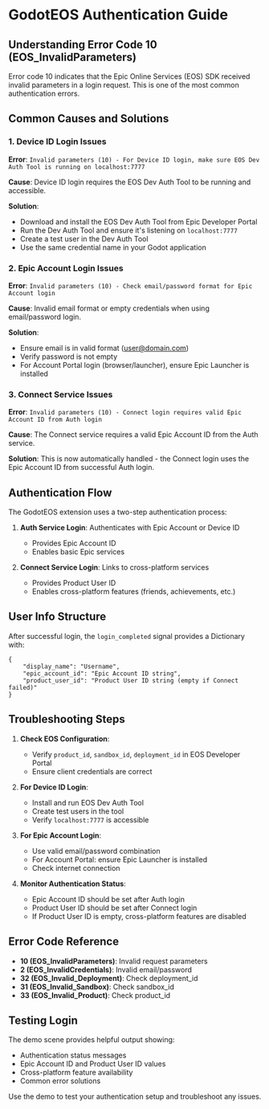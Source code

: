 # GodotEOS Authentication Guide

## Understanding Error Code 10 (EOS_InvalidParameters)

Error code 10 indicates that the Epic Online Services (EOS) SDK received invalid parameters in a login request. This is one of the most common authentication errors.

## Common Causes and Solutions

### 1. Device ID Login Issues
**Error**: `Invalid parameters (10) - For Device ID login, make sure EOS Dev Auth Tool is running on localhost:7777`

**Cause**: Device ID login requires the EOS Dev Auth Tool to be running and accessible.

**Solution**:
- Download and install the EOS Dev Auth Tool from Epic Developer Portal
- Run the Dev Auth Tool and ensure it's listening on `localhost:7777`
- Create a test user in the Dev Auth Tool
- Use the same credential name in your Godot application

### 2. Epic Account Login Issues
**Error**: `Invalid parameters (10) - Check email/password format for Epic Account login`

**Cause**: Invalid email format or empty credentials when using email/password login.

**Solution**:
- Ensure email is in valid format (user@domain.com)
- Verify password is not empty
- For Account Portal login (browser/launcher), ensure Epic Launcher is installed

### 3. Connect Service Issues
**Error**: `Invalid parameters (10) - Connect login requires valid Epic Account ID from Auth login`

**Cause**: The Connect service requires a valid Epic Account ID from the Auth service.

**Solution**: This is now automatically handled - the Connect login uses the Epic Account ID from successful Auth login.

## Authentication Flow

The GodotEOS extension uses a two-step authentication process:

1. **Auth Service Login**: Authenticates with Epic Account or Device ID
   - Provides Epic Account ID
   - Enables basic Epic services

2. **Connect Service Login**: Links to cross-platform services
   - Provides Product User ID
   - Enables cross-platform features (friends, achievements, etc.)

## User Info Structure

After successful login, the `login_completed` signal provides a Dictionary with:

```gdscript
{
    "display_name": "Username",
    "epic_account_id": "Epic Account ID string",
    "product_user_id": "Product User ID string (empty if Connect failed)"
}
```

## Troubleshooting Steps

1. **Check EOS Configuration**:
   - Verify `product_id`, `sandbox_id`, `deployment_id` in EOS Developer Portal
   - Ensure client credentials are correct

2. **For Device ID Login**:
   - Install and run EOS Dev Auth Tool
   - Create test users in the tool
   - Verify `localhost:7777` is accessible

3. **For Epic Account Login**:
   - Use valid email/password combination
   - For Account Portal: ensure Epic Launcher is installed
   - Check internet connection

4. **Monitor Authentication Status**:
   - Epic Account ID should be set after Auth login
   - Product User ID should be set after Connect login
   - If Product User ID is empty, cross-platform features are disabled

## Error Code Reference

- **10 (EOS_InvalidParameters)**: Invalid request parameters
- **2 (EOS_InvalidCredentials)**: Invalid email/password
- **32 (EOS_Invalid_Deployment)**: Check deployment_id
- **31 (EOS_Invalid_Sandbox)**: Check sandbox_id
- **33 (EOS_Invalid_Product)**: Check product_id

## Testing Login

The demo scene provides helpful output showing:
- Authentication status messages
- Epic Account ID and Product User ID values
- Cross-platform feature availability
- Common error solutions

Use the demo to test your authentication setup and troubleshoot any issues.